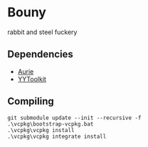 # Bouny

rabbit and steel fuckery

## Dependencies

- [Aurie](https://github.com/AurieFramework/Aurie)
- [YYToolkit](https://github.com/AurieFramework/YYToolkit)

## Compiling

```shell
git submodule update --init --recursive -f
.\vcpkg\bootstrap-vcpkg.bat
.\vcpkg\vcpkg install
.\vcpkg\vcpkg integrate install
```

